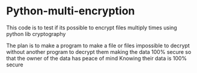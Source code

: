 # Python-multi-encryption
This code is to test if its possible to encrypt
files multiply times using python lib cryptography

The plan is to make a program to make a file or
files impossible to decrypt without another
program to decrypt them making the data 100% secure
so that the owner of the data has peace of mind
Knowing their data is 100% secure
